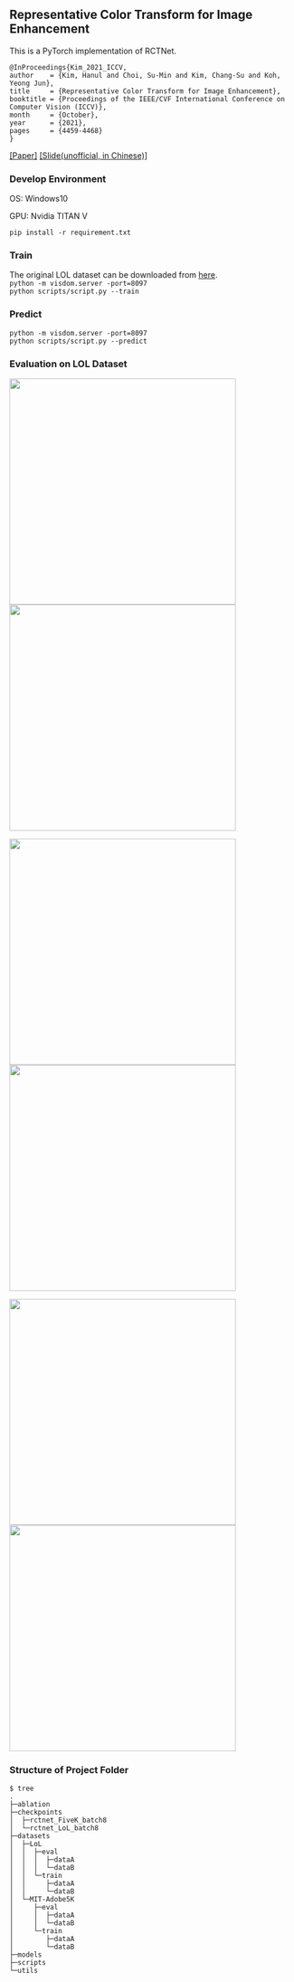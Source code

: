 ## Representative Color Transform for Image Enhancement
This is a PyTorch implementation of RCTNet. 

```
@InProceedings{Kim_2021_ICCV,
author    = {Kim, Hanul and Choi, Su-Min and Kim, Chang-Su and Koh, Yeong Jun},
title     = {Representative Color Transform for Image Enhancement},
booktitle = {Proceedings of the IEEE/CVF International Conference on Computer Vision (ICCV)},
month     = {October},
year      = {2021},
pages     = {4459-4468}
}
```
[[Paper]](https://openaccess.thecvf.com/content/ICCV2021/html/Kim_Representative_Color_Transform_for_Image_Enhancement_ICCV_2021_paper.html)
[[Slide(unofficial, in Chinese)]](https://docs.google.com/presentation/d/1wM1X7p1j7lD0r9HvR9o_JiLuRG12G-GU/edit?usp=sharing&ouid=114646893705937803496&rtpof=true&sd=true)


### Develop Environment
OS: Windows10

GPU: Nvidia TITAN V

```pip install -r requirement.txt```

### Train
The original LOL dataset can be downloaded from [here](https://daooshee.github.io/BMVC2018website/).  
```python -m visdom.server -port=8097```</br>
```python scripts/script.py --train```

### Predict
```python -m visdom.server -port=8097```</br>
```python scripts/script.py --predict```

### Evaluation on LOL Dataset
<img src="figures/79.png" width="400px"/><img src="figures/79_enhanced.png" width="400px"/>

<img src="figures/111.png" width="400px"/><img src="figures/111_enhanced.png" width="400px"/>

<img src="figures/146.png" width="400px"/><img src="figures/146_enhanced.png" width="400px"/>

### Structure of Project Folder
```
$ tree
.
├─ablation
├─checkpoints
│  ├─rctnet_FiveK_batch8
│  └─rctnet_LoL_batch8
├─datasets
│  ├─LoL
│  │  ├─eval
│  │  │  ├─dataA
│  │  │  └─dataB
│  │  └─train
│  │     ├─dataA
│  │     └─dataB
│  └─MIT-Adobe5K
│     ├─eval
│     │  ├─dataA
│     │  └─dataB
│     └─train
│        ├─dataA
│        └─dataB
├─models
├─scripts
└─utils
```

